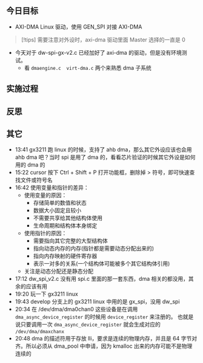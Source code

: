 

## 今日目标 
- AXI-DMA Linux 驱动，使用 GEN_SPI 对接 AXI-DMA
>[!tips]
> 需要注意对外设时，axi-dma 驱动里面 Master 选择的一直是 0
- 今天对于 dw-spi-gx-v2.c 已经加好了  axi-dma 的驱动，但是没有环境测试。
	- 看 `dmaengine.c  virt-dma.c` 两个来熟悉 dma 子系统


## 实施过程




## 反思



## 其它 
- 13:41 gx3211 跑 linux 的时候，支持了 ahb dma，那么其它外设应该也会用 ahb dma 吧？当时 spi 是用了 dma 的，看看芯片验证的时候其它外设是如何用的 dma 的 
- 15:22 cursor 按下 Ctrl + Shift + P 打开功能框，删除掉 > 符号，即可快速查找文件或符号名 
- 16:42 
	使用变量和指针的差异：
	- 使用变量的原因：
		- 存储简单的数值和状态
		- 数据大小固定且较小
		- 不需要共享给其他结构体使用
		- 生命周期和结构体本身绑定
	- 使用指针的原因：
		- 需要指向其它完整的大型结构体
		- 指向动态内存的内存(指针都是需要动态分配出来的)
		- 指向内存映射的硬件寄存器
		- 表示一对多的关系(一个结构体可能被多个其它结构体引用)
	- 关注是动态分配还是静态分配 
- 17:12 dw_spi_v2.c 没有用 spi.c 里面的那一套东西，dma 相关的都没用，其余的应该有用 
- 19:20 玩一下 gx3211 linux 
- 19:43 develop 分支上的 gx3211 linux 中用的是 gx_spi，没用 dw_spi 
- 20:34 
	在 /dev/dma/dma0chan0 这些设备是在调用 `dma_async_device_register` 的时候用 `device_register` 来注册的。
	也就是说只要调用一次 `dma_async_device_register` 就会生成对应的 `/dev/dma/dmaxchanx` 
- 20:48 
	dma 的描述符用于存放 lli，要求是连续的物理内存，并且是 64 字节对齐。所以必须从 dma_pool 中申请，因为 kmalloc 出来的内存可能不是物理连续的
	 